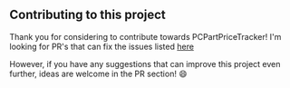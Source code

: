 ## Contributing to this project

Thank you for considering to contribute towards PCPartPriceTracker! I'm looking for PR's that can fix the issues listed [here](https://github.com/Vivek-abstract/PCPartPriceTracker/issues)

However, if you have any suggestions that can improve this project even further, ideas are welcome in the PR section! 😄
